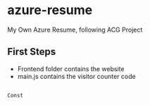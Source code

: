 # azure-resume
My Own Azure Resume, following ACG Project

## First Steps

- Frontend folder contains the website
- main.js contains the visitor counter code



```js

Const 

```